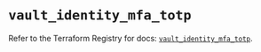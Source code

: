 # `vault_identity_mfa_totp`

Refer to the Terraform Registry for docs: [`vault_identity_mfa_totp`](https://registry.terraform.io/providers/hashicorp/vault/4.8.0/docs/resources/identity_mfa_totp).

